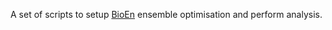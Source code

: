 A set of scripts to setup [BioEn](https://github.com/bio-phys/BioEn) ensemble optimisation and perform analysis.

